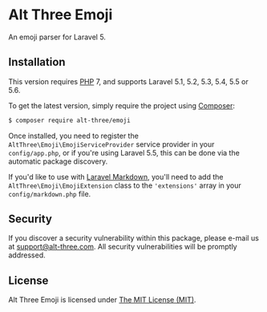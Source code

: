 # Alt Three Emoji

An emoji parser for Laravel 5.


## Installation

This version requires [PHP](https://php.net) 7, and supports Laravel 5.1, 5.2, 5.3, 5.4, 5.5 or 5.6.

To get the latest version, simply require the project using [Composer](https://getcomposer.org):

```bash
$ composer require alt-three/emoji
```

Once installed, you need to register the `AltThree\Emoji\EmojiServiceProvider` service provider in your `config/app.php`, or if you're using Laravel 5.5, this can be done via the automatic package discovery.

If you'd like to use with [Laravel Markdown](https://github.com/GrahamCampbell/Laravel-Markdown), you'll need to add the `AltThree\Emoji\EmojiExtension` class to the `'extensions'` array in your `config/markdown.php` file.


## Security

If you discover a security vulnerability within this package, please e-mail us at support@alt-three.com. All security vulnerabilities will be promptly addressed.


## License

Alt Three Emoji is licensed under [The MIT License (MIT)](LICENSE).
